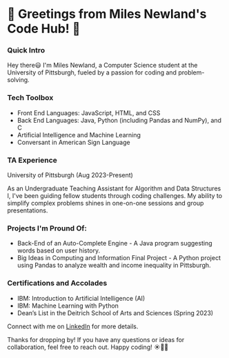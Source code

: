 # 👋 Greetings from Miles Newland's Code Hub! 👋

### Quick Intro
Hey there😃 I'm Miles Newland, a Computer Science student at the University of Pittsburgh, fueled by a passion for coding and problem-solving.

### Tech Toolbox
* Front End Languages: JavaScript, HTML, and CSS
* Back End Languages: Java, Python (including Pandas and NumPy), and C
* Artificial Intelligence and Machine Learning
* Conversant in American Sign Language

### TA Experience
University of Pittsburgh (Aug 2023-Present)

As an Undergraduate Teaching Assistant for Algorithm and Data Structures I, I've been guiding fellow students through coding challenges. My ability to simplify complex problems shines in one-on-one sessions and group presentations.

### Projects I'm Pround Of:

* Back-End of an Auto-Complete Engine - A Java program suggesting words based on user history.
* Big Ideas in Computing and Information Final Project - A Python project using Pandas to analyze wealth and income inequality in Pittsburgh.

### Certifications and Accolades

* IBM: Introduction to Artificial Intelligence (AI)
* IBM: Machine Learning with Python
* Dean’s List in the Deitrich School of Arts and Sciences (Spring 2023)

Connect with me on [LinkedIn](https://www.linkedin.com/in/miles-newland-34518a262/) for more details.

Thanks for dropping by! If you have any questions or ideas for collaboration, feel free to reach out. Happy coding! ☀️👨‍💻
